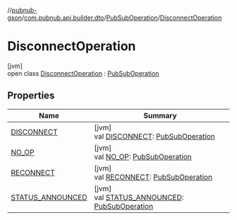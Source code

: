 //[pubnub-gson](../../../../index.md)/[com.pubnub.api.builder.dto](../../index.md)/[PubSubOperation](../index.md)/[DisconnectOperation](index.md)

# DisconnectOperation

[jvm]\
open class [DisconnectOperation](index.md) : [PubSubOperation](../index.md)

## Properties

| Name | Summary |
|---|---|
| [DISCONNECT](../-d-i-s-c-o-n-n-e-c-t.md) | [jvm]<br>val [DISCONNECT](../-d-i-s-c-o-n-n-e-c-t.md): [PubSubOperation](../index.md) |
| [NO_OP](../-n-o_-o-p.md) | [jvm]<br>val [NO_OP](../-n-o_-o-p.md): [PubSubOperation](../index.md) |
| [RECONNECT](../-r-e-c-o-n-n-e-c-t.md) | [jvm]<br>val [RECONNECT](../-r-e-c-o-n-n-e-c-t.md): [PubSubOperation](../index.md) |
| [STATUS_ANNOUNCED](../-s-t-a-t-u-s_-a-n-n-o-u-n-c-e-d.md) | [jvm]<br>val [STATUS_ANNOUNCED](../-s-t-a-t-u-s_-a-n-n-o-u-n-c-e-d.md): [PubSubOperation](../index.md) |
